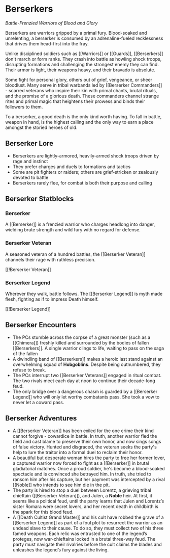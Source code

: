 # Berserkers

*Battle-Frenzied Warriors of Blood and Glory*

Berserkers are warriors gripped by a primal fury. Blood-soaked and unrelenting, a berserker is consumed by an adrenaline-fueled recklessness that drives them head-first into the fray.

Unlike disciplined soldiers such as [[Warriors]] or [[Guards]], [[Berserkers]] don't march or form ranks. They crash into battle as howling shock troops, disrupting formations and challenging the strongest enemy they can find. Their armor is light, their weapons heavy, and their bravado is absolute. 

Some fight for personal glory, others out of grief, vengeance, or sheer bloodlust. Many serve in tribal warbands led by [[Berserker Commanders]] - scarred veterans who inspire their kin with primal chants, brutal rituals, and the promise of a glorious death. These commanders channel strange rites and primal magic that heightens their prowess and binds their followers to them.

To a berserker, a good death is the only kind worth having. To fall in battle, weapon in hand, is the highest calling and the only way to earn a place amongst the storied heroes of old.

## Berserker Lore

- Berserkers are lightly-armored, heavily-armed shock troops driven by rage and instinct
- They prefer charges and duels to formations and tactics
- Some are pit fighters or raiders; others are grief-stricken or zealously devoted to battle
- Berserkers rarely flee, for combat is both their purpose and calling

## Berserker Statblocks

### Berserker

A [[Berserker]] is a frenzied warrior who charges headlong into danger, wielding brute strength and wild fury with no regard for defense.

### Berserker Veteran

A seasoned veteran of a hundred battles, the [[Berserker Veteran]] channels their rage with ruthless precision.

[[!Berserker Veteran]]

### Berserker Legend

Wherever they walk, battle follows. The [[Berserker Legend]] is myth made flesh, fighting as if to impress Death himself.

[[!Berserker Legend]]

## Berserker Encounters

- The PCs stumble across the corpse of a great monster (such as a [[Chimera]]) freshly killed and surrounded by the bodies of fallen [[Berserkers]]. A single warrior clings to life, waiting to pass on the saga of the fallen
- A dwindling band of [[Berserkers]] makes a heroic last stand against an overwhelming squad of **Hobgoblins**. Despite being outnumbered, they refuse to break.
- The PCs interrupt two [[Berserker Veterans]] engaged in ritual combat. The two rivals meet each day at noon to continue their decade-long feud.
- The only bridge over a dangerous chasm is guarded by a [[Berserker Legend]] who will only let worthy combatants pass. She took a vow to never let a coward pass.

## Berserker Adventures

- A [[Berserker Veteran]] has been exiled for the one crime their kind cannot forgive - cowardice in battle. In truth, another warrior fled the field and cast blame to preserve their own honor, and now sings songs of false victory. Hunted and disgraced, the veteran seeks the party's help to lure the traitor into a formal duel to reclaim their honor.
- A beautiful but desperate woman hires the party to free her former lover, a captured warrior now forced to fight as a [[Berserker]] in brutal gladiatorial matches. Once a proud soldier, he's become a blood-soaked spectacle and is convinced she betrayed him. In truth, she tried to ransom him after his capture, but her payment was intercepted by a rival [[Noble]] who intends to see him die in the pit.
- The party is hired to stop a duel between Lorentz, a grieving tribal chieftain ([[Berserker Veteran]]), and Julen, a **Noble** heir. At first, it seems like a political feud, until the party learns that Julen and Lorentz’s sister Romara were secret lovers, and her recent death in childbirth is the spark for this blood feud.
- A [[Death Cultist Grand Master]] and his cult have robbed the grave of a [[Berserker Legend]] as part of a foul plot to resurrect the warrior as an undead slave to their cause. To do so, they must collect two of his three famed weapons. Each relic was entrusted to one of the legend’s proteges, now war-chieftains locked in a brutal three-way feud. The party must navigate their rivalries before the cult claims the blades and unleashes the legend’s fury against the living.